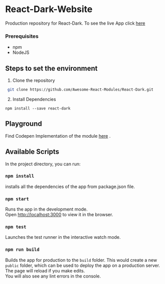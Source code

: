 # React-Dark-Website

Production repository for React-Dark. To see the live App click [here](https://react-dark.netlify.com/)

### Prerequisites
* npm
* NodeJS

## Steps to set the environment
1. Clone the repository
```bash
 git clone https://github.com/Awesome-React-Modules/React-Dark.git
 ```
2. Install Dependencies
```
npm install --save react-dark	
```

## Playground

Find Codepen Implementation of the module [here](https://codepen.io/kuljeet-123/pen/zYGWyoY) .


## Available Scripts

In the project directory, you can run:

### `npm install`

installs all the dependencies of the app from package.json file. <br />

### `npm start`

Runs the app in the development mode.<br />
Open [http://localhost:3000](http://localhost:3000) to view it in the browser.

### `npm test`

Launches the test runner in the interactive watch mode.<br />

### `npm run build`

Builds the app for production to the `build` folder. This would create a new `public` folder, which can be used to deploy the app on a production server.
<br />
The page will reload if you make edits.<br />
You will also see any lint errors in the console.


